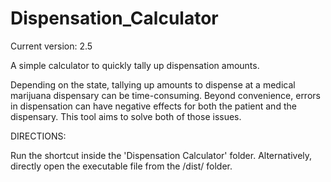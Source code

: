 # Dispensation_Calculator
Current version: 2.5

A simple calculator to quickly tally up dispensation amounts.

Depending on the state, tallying up amounts to dispense at a medical marijuana dispensary can be time-consuming.
Beyond convenience, errors in dispensation can have negative effects for both the patient and the dispensary.
This tool aims to solve both of those issues.

DIRECTIONS:

Run the shortcut inside the 'Dispensation Calculator' folder.  Alternatively, directly open the executable file from the /dist/ folder.
